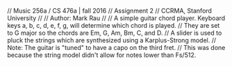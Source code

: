 // Music 256a / CS 476a | fall 2016
// Assignment 2
// CCRMA, Stanford University
//
// Author: Mark Rau
//
// A simple guitar chord player. Keyboard keys a, b, c, d, e, f, g, will determine which chord is played. 
// They are set to G major so the chords are Em, G, Am, Bm, C, and D. 
// A slider is used to pluck the strings which are synthesized using a Karplus-Strong model. 
// Note: The guitar is "tuned" to have a capo on the third fret.
// This was done because the string model didn't allow for notes lower than Fs/512. 